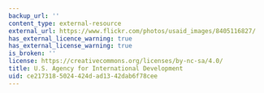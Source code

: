 ```yaml
---
backup_url: ''
content_type: external-resource
external_url: https://www.flickr.com/photos/usaid_images/8405116827/
has_external_licence_warning: true
has_external_license_warning: true
is_broken: ''
license: https://creativecommons.org/licenses/by-nc-sa/4.0/
title: U.S. Agency for International Development
uid: ce217318-5024-424d-ad13-42dab6f78cee
---
```

